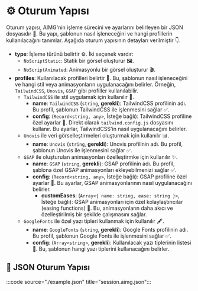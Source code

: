 # ⚙️ Oturum Yapısı
Oturum yapısı, AIMG'nin işleme sürecini ve ayarlarını belirleyen bir JSON dosyasıdır 📄. Bu yapı, şablonun nasıl işleneceğini ve hangi profillerin kullanılacağını tanımlar. Aşağıda oturum yapısının detayları verilmiştir 👇.

- **type**: İşleme türünü belirtir ⚙️. İki seçenek vardır:
  - `NoScriptStatic`: Statik bir görsel oluşturur 🖼️.
  - `NoScriptAnimated`: Animasyonlu bir görsel oluşturur 🎬.
- **profiles**: Kullanılacak profilleri belirtir 🎨. Bu, şablonun nasıl işleneceğini ve hangi stil veya animasyonların uygulanacağını belirler. Örneğin, `TailwindCSS`, `Unovis`, `GSAP` gibi profiller kullanılabilir.
  - `TailwindCSS` ile stil uygulamak için kullanılır 💅.
    - **name**: `TailwindCSS` (`string`, **gerekli**): TailwindCSS profilinin adı. Bu profil, şablonun TailwindCSS ile işlenmesini sağlar ✅.
    - **config**: (`Record<string, any>`, İsteğe bağlı): TailwindCSS profiline özel ayarlar 🔧. Direkt olarak `tailwind.config.js` dosyasını kullanır. Bu ayarlar, TailwindCSS'in nasıl uygulanacağını belirler.
  - `Unovis` ile veri görselleştirmeleri oluşturmak için kullanılır 📊.
    - **name**: `Unovis` (`string`, **gerekli**): Unovis profilinin adı. Bu profil, şablonun Unovis ile işlenmesini sağlar ✅.
  - `GSAP` ile oluşturulan animasyonları özelleştirmke için kullanılır ✨.
    - **name**: `GSAP` (`string`, **gerekli**): GSAP profilinin adı. Bu profil, şablona özel GSAP animasyonları ekleyebilmenizi sağlar ✅.
    - **config**: (`Record<string, any>`, İsteğe bağlı): GSAP profiline özel ayarlar 🔧. Bu ayarlar, GSAP animasyonlarının nasıl uygulanacağını belirler.
      - **customEases**: (`Array<{ name: string, ease: string }>`, İsteğe bağlı): GSAP animasyonları için özel kolaylaştırıcılar (easing functions) 🎢. Bu, animasyonların daha akıcı ve özelleştirilmiş bir şekilde çalışmasını sağlar.
  - `GoogleFonts` ile özel yazı tipleri kullanmak için kullanılır 🖋️.
    - **name**: `GoogleFonts` (`string`, **gerekli**): Google Fonts profilinin adı. Bu profil, şablonun Google Fonts ile işlenmesini sağlar ✅.
    - **config**: (`Array<string>`, **gerekli**): Kullanılacak yazı tiplerinin listesi 📝. Bu, şablonun hangi yazı tiplerini kullanacağını belirler.

## 📄 JSON Oturum Yapısı
:::code source="./example.json" title="session.aimg.json":::